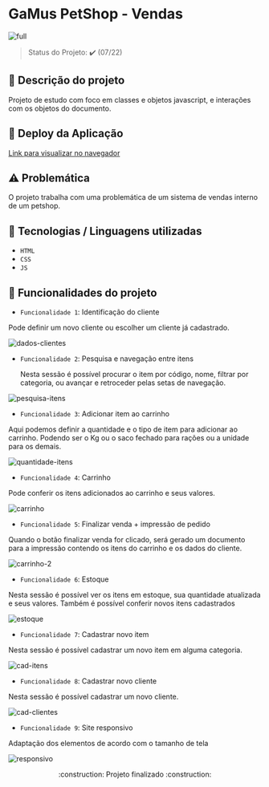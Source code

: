 # GaMus PetShop - Vendas
![full](https://i.imgur.com/VH3ywnA.jpg)
> Status do Projeto: :heavy_check_mark: (07/22)

## :bookmark_tabs: Descrição do projeto

<p> Projeto de estudo com foco em classes e objetos javascript, e interações com os objetos do documento.</p>

## :dash: Deploy da Aplicação 

<a href="https://gamus-pet-shop.vercel.app/" target="_blank">Link para visualizar no navegador</a></p>

##  :warning: Problemática

<p>O projeto trabalha com uma problemática de um sistema de vendas interno de um petshop.</p>

## :blue_book: Tecnologias / Linguagens utilizadas

- ``HTML``
- ``CSS``
- ``JS``

## :hammer: Funcionalidades do projeto

- `Funcionalidade 1`: Identificação do cliente
 <p> Pode definir um novo cliente ou escolher um cliente já cadastrado. </p>
 
![dados-clientes](https://i.imgur.com/e5w1u2a.jpg)

- `Funcionalidade 2`: Pesquisa e navegação entre itens
  <p> Nesta sessão é possível procurar o item por código, nome, filtrar por categoria, ou avançar e retroceder pelas setas de navegação. </p>

![pesquisa-itens](https://i.imgur.com/s6yhGaX.jpg)

- `Funcionalidade 3`: Adicionar item ao carrinho
 <p> Aqui podemos definir a quantidade e o tipo de item para adicionar ao carrinho. Podendo ser o Kg ou o saco fechado para rações ou a unidade para os demais.</p>

![quantidade-itens](https://i.imgur.com/7OQVdvL.jpg)

- `Funcionalidade 4`: Carrinho
 <p> Pode conferir os itens adicionados ao carrinho e seus valores.</p>

![carrinho](https://i.imgur.com/dsLmxSx.jpg)

- `Funcionalidade 5`: Finalizar venda + impressão de pedido
 <p> Quando o botão finalizar venda for clicado, será gerado um documento para a impressão contendo os itens do carrinho e os dados do cliente.</p>

![carrinho-2](https://i.imgur.com/fPyYPES.jpg)

- `Funcionalidade 6`: Estoque
 <p> Nesta sessão é possível ver os itens em estoque, sua quantidade atualizada e seus valores. Também é possível conferir novos itens cadastrados</p>

![estoque](https://i.imgur.com/V1R4Wr4.jpg)

- `Funcionalidade 7`: Cadastrar novo item
 <p> Nesta sessão é possível cadastrar um novo item em alguma categoria.</p>

![cad-itens](https://i.imgur.com/XtMqKok.jpg)

- `Funcionalidade 8`: Cadastrar novo cliente
 <p> Nesta sessão é possível cadastrar um novo cliente.</p>

![cad-clientes](https://i.imgur.com/kBq0qB6.jpg)

- `Funcionalidade 9`: Site responsivo
 <p> Adaptação dos elementos de acordo com o tamanho de tela</p>

![responsivo](https://i.imgur.com/7kE3ZfD.jpg)


<p align="center">:construction: Projeto finalizado :construction:</p>
